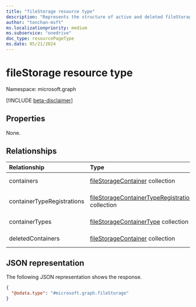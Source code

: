 ```yaml
---
title: "fileStorage resource type"
description: "Represents the structure of active and deleted fileStorageContainer objects."
author: "tonchan-msft"
ms.localizationpriority: medium
ms.subservice: "onedrive"
doc_type: resourcePageType
ms.date: 05/21/2024
---
```


# fileStorage resource type

Namespace: microsoft.graph

[!INCLUDE [beta-disclaimer](../../includes/beta-disclaimer.md)]

## Properties
None.

## Relationships
|Relationship|Type|Description|
|:---|:---|:---|
|containers|[fileStorageContainer](../resources/filestoragecontainer.md) collection|The collection of active **fileStorageContainer** resources.|
|containerTypeRegistrations|[fileStorageContainerTypeRegistration](../resources/filestoragecontainertyperegistration.md) collection|The collection of **fileStorageContainerTypeRegistration** resources.|
|containerTypes|[fileStorageContainerType](../resources/filestoragecontainertype.md) collection|The collection of **fileStorageContainerType** resources.|
|deletedContainers|[fileStorageContainer](../resources/filestoragecontainer.md) collection|The collection of deleted **fileStorageContainer** resources.|

## JSON representation

The following JSON representation shows the response. 
<!-- {
  "blockType": "resource",
  "@odata.type": "microsoft.graph.fileStorage"
}-->
``` json
{
  "@odata.type": "#microsoft.graph.fileStorage"
}
```

